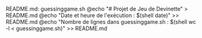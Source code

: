 README.md: guessinggame.sh
	@echo "# Projet de Jeu de Devinette" > README.md
	@echo "Date et heure de l'exécution : $(shell date)" >> README.md
	@echo "Nombre de lignes dans guessinggame.sh : $(shell wc -l < guessinggame.sh)" >> README.md
